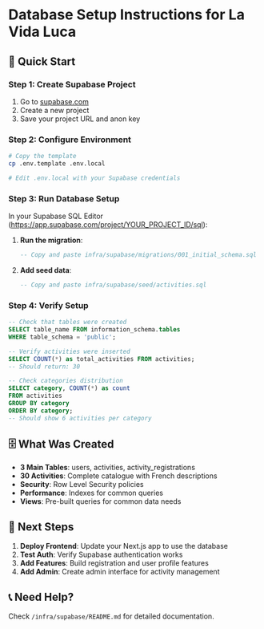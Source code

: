 # Database Setup Instructions for La Vida Luca

## 🎯 Quick Start

### Step 1: Create Supabase Project
1. Go to [supabase.com](https://supabase.com)
2. Create a new project
3. Save your project URL and anon key

### Step 2: Configure Environment
```bash
# Copy the template
cp .env.template .env.local

# Edit .env.local with your Supabase credentials
```

### Step 3: Run Database Setup
In your Supabase SQL Editor (https://app.supabase.com/project/YOUR_PROJECT_ID/sql):

1. **Run the migration**:
   ```sql
   -- Copy and paste infra/supabase/migrations/001_initial_schema.sql
   ```

2. **Add seed data**:
   ```sql
   -- Copy and paste infra/supabase/seed/activities.sql
   ```

### Step 4: Verify Setup
```sql
-- Check that tables were created
SELECT table_name FROM information_schema.tables 
WHERE table_schema = 'public';

-- Verify activities were inserted
SELECT COUNT(*) as total_activities FROM activities;
-- Should return: 30

-- Check categories distribution
SELECT category, COUNT(*) as count 
FROM activities 
GROUP BY category 
ORDER BY category;
-- Should show 6 activities per category
```

## 🗄️ What Was Created

- **3 Main Tables**: users, activities, activity_registrations
- **30 Activities**: Complete catalogue with French descriptions
- **Security**: Row Level Security policies
- **Performance**: Indexes for common queries
- **Views**: Pre-built queries for common data needs

## 🔧 Next Steps

1. **Deploy Frontend**: Update your Next.js app to use the database
2. **Test Auth**: Verify Supabase authentication works
3. **Add Features**: Build registration and user profile features
4. **Add Admin**: Create admin interface for activity management

## 📞 Need Help?

Check `/infra/supabase/README.md` for detailed documentation.